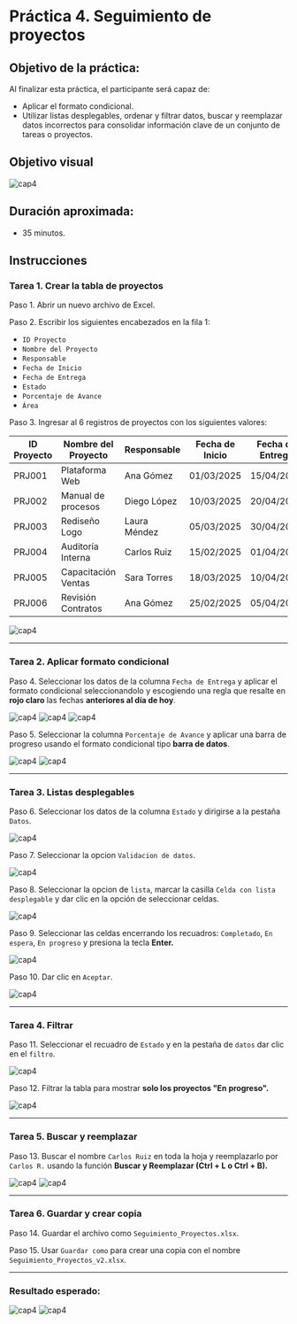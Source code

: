 # Práctica 4. Seguimiento de proyectos

## Objetivo de la práctica:

Al finalizar esta práctica, el participante será capaz de:
- Aplicar el formato condicional.
- Utilizar listas desplegables, ordenar y filtrar datos, buscar y reemplazar datos incorrectos para consolidar información clave de un conjunto de tareas o proyectos.

## Objetivo visual

![cap4](../images/cap4_obj.png)

## Duración aproximada:
- 35 minutos.

## Instrucciones

### Tarea 1. **Crear la tabla de proyectos**

Paso 1. Abrir un nuevo archivo de Excel.

Paso 2. Escribir los siguientes encabezados en la fila 1:

- `ID Proyecto`
- `Nombre del Proyecto`
- `Responsable`
- `Fecha de Inicio`
- `Fecha de Entrega`
- `Estado`
- `Porcentaje de Avance`
- `Área`

Paso 3. Ingresar al 6 registros de proyectos con los siguientes valores:

| ID Proyecto | Nombre del Proyecto | Responsable  | Fecha de Inicio | Fecha de Entrega | Estado       | Porcentaje de Avance | Área         |
|-------------|----------------------|--------------|------------------|------------------|---------------|-----------------------|--------------|
| PRJ001      | Plataforma Web       | Ana Gómez    | 01/03/2025       | 15/04/2025       | En progreso   | 65%                   | TI           |
| PRJ002      | Manual de procesos   | Diego López  | 10/03/2025       | 20/04/2025       | Completado    | 100%                  | Operaciones  |
| PRJ003      | Rediseño Logo        | Laura Méndez | 05/03/2025       | 30/04/2025       | En espera     | 20%                   | Marketing    |
| PRJ004      | Auditoría Interna    | Carlos Ruiz  | 15/02/2025       | 01/04/2025       | En progreso   | 90%                   | Finanzas     |
| PRJ005      | Capacitación Ventas  | Sara Torres  | 18/03/2025       | 10/04/2025       | En progreso   | 70%                   | Comercial    |
| PRJ006      | Revisión Contratos   | Ana Gómez    | 25/02/2025       | 05/04/2025       | Completado    | 100%                  | Legal        |

![cap4](../images/cap4_1.png)

---

### Tarea 2. **Aplicar formato condicional**

Paso 4. Seleccionar los datos de la columna `Fecha de Entrega` y aplicar el formato condicional seleccionandolo y escogiendo una regla que resalte en **rojo claro** las fechas **anteriores al día de hoy**.

![cap4](../images/cap4_2.png)
![cap4](../images/cap4_3.png)
![cap4](../images/cap4_4.png)


Paso 5. Seleccionar la columna `Porcentaje de Avance` y aplicar una barra de progreso usando el formato condicional tipo **barra de datos**.

![cap4](../images/cap4_5.png)
![cap4](../images/cap4_6.png)

---

### Tarea 3. **Listas desplegables**

Paso 6. Seleccionar los datos de la columna `Estado` y dirigirse a la pestaña `Datos`.

![cap4](../images/cap4_7.png)

Paso 7. Seleccionar la opcion `Validacion de datos`.

![cap4](../images/cap4_8.png)

Paso 8. Seleccionar la opcion de `lista`, marcar la casilla `Celda con lista desplegable` y dar clic en la opción de seleccionar celdas.

![cap4](../images/cap4_9.png)

Paso 9. Seleccionar las celdas encerrando los recuadros: `Completado`, `En espera`, `En progreso` y presiona la tecla **Enter.**

![cap4](../images/cap4_10.png)

Paso 10. Dar clic en `Aceptar`.

![cap4](../images/cap4_11.png)

---

### Tarea 4. **Filtrar**

Paso 11. Seleccionar el recuadro de `Estado` y en la pestaña de `datos` dar clic en el `filtro`.

![cap4](../images/cap4_12.png)

Paso 12. Filtrar la tabla para mostrar **solo los proyectos "En progreso".**

![cap4](../images/cap4_13.png)

---

### Tarea 5. **Buscar y reemplazar**

Paso 13. Buscar el nombre `Carlos Ruiz` en toda la hoja y reemplazarlo por `Carlos R.` usando la función **Buscar y Reemplazar (Ctrl + L o Ctrl + B).**

![cap4](../images/cap4_14.png)
![cap4](../images/cap4_15.png)

---

### Tarea 6. **Guardar y crear copia**

Paso 14. Guardar el archivo como `Seguimiento_Proyectos.xlsx`.

Paso 15. Usar `Guardar como` para crear una copia con el nombre `Seguimiento_Proyectos_v2.xlsx`.

---

### Resultado esperado:

![cap4](../images/cap4_resultado.png)
![cap4](../images/cap4_resultado_2.png)

